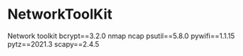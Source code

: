 # NetworkToolKit
Network toolkit
bcrypt==3.2.0
nmap
ncap
psutil==5.8.0
pywifi==1.1.15
pytz==2021.3
scapy==2.4.5
